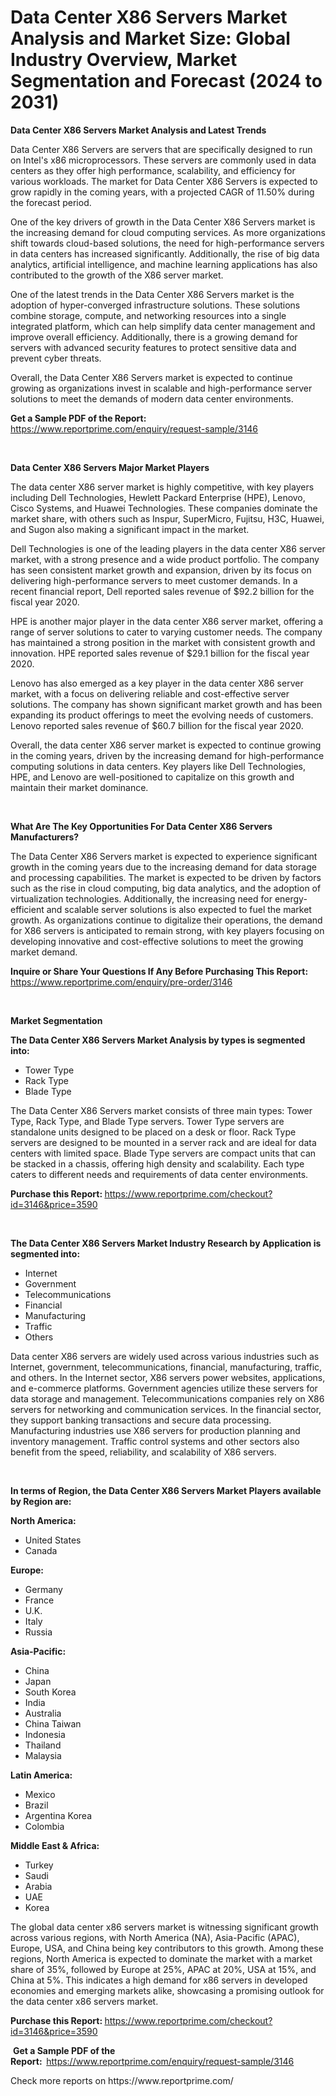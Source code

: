 <p><h1>Data Center X86 Servers Market Analysis and Market Size: Global Industry Overview, Market Segmentation and Forecast (2024 to 2031)</h1></p><p><strong>Data Center X86 Servers Market Analysis and Latest Trends</strong></p>
<p><p>Data Center X86 Servers are servers that are specifically designed to run on Intel's x86 microprocessors. These servers are commonly used in data centers as they offer high performance, scalability, and efficiency for various workloads. The market for Data Center X86 Servers is expected to grow rapidly in the coming years, with a projected CAGR of 11.50% during the forecast period.</p><p>One of the key drivers of growth in the Data Center X86 Servers market is the increasing demand for cloud computing services. As more organizations shift towards cloud-based solutions, the need for high-performance servers in data centers has increased significantly. Additionally, the rise of big data analytics, artificial intelligence, and machine learning applications has also contributed to the growth of the X86 server market.</p><p>One of the latest trends in the Data Center X86 Servers market is the adoption of hyper-converged infrastructure solutions. These solutions combine storage, compute, and networking resources into a single integrated platform, which can help simplify data center management and improve overall efficiency. Additionally, there is a growing demand for servers with advanced security features to protect sensitive data and prevent cyber threats.</p><p>Overall, the Data Center X86 Servers market is expected to continue growing as organizations invest in scalable and high-performance server solutions to meet the demands of modern data center environments.</p></p>
<p><strong>Get a Sample PDF of the Report:&nbsp;</strong> <a href="https://www.reportprime.com/enquiry/request-sample/3146">https://www.reportprime.com/enquiry/request-sample/3146</a></p>
<p>&nbsp;</p>
<p><strong>Data Center X86 Servers Major Market Players</strong></p>
<p><p>The data center X86 server market is highly competitive, with key players including Dell Technologies, Hewlett Packard Enterprise (HPE), Lenovo, Cisco Systems, and Huawei Technologies. These companies dominate the market share, with others such as Inspur, SuperMicro, Fujitsu, H3C, Huawei, and Sugon also making a significant impact in the market.</p><p>Dell Technologies is one of the leading players in the data center X86 server market, with a strong presence and a wide product portfolio. The company has seen consistent market growth and expansion, driven by its focus on delivering high-performance servers to meet customer demands. In a recent financial report, Dell reported sales revenue of $92.2 billion for the fiscal year 2020.</p><p>HPE is another major player in the data center X86 server market, offering a range of server solutions to cater to varying customer needs. The company has maintained a strong position in the market with consistent growth and innovation. HPE reported sales revenue of $29.1 billion for the fiscal year 2020.</p><p>Lenovo has also emerged as a key player in the data center X86 server market, with a focus on delivering reliable and cost-effective server solutions. The company has shown significant market growth and has been expanding its product offerings to meet the evolving needs of customers. Lenovo reported sales revenue of $60.7 billion for the fiscal year 2020.</p><p>Overall, the data center X86 server market is expected to continue growing in the coming years, driven by the increasing demand for high-performance computing solutions in data centers. Key players like Dell Technologies, HPE, and Lenovo are well-positioned to capitalize on this growth and maintain their market dominance.</p></p>
<p>&nbsp;</p>
<p><strong>What Are The Key Opportunities For Data Center X86 Servers Manufacturers?</strong></p>
<p><p>The Data Center X86 Servers market is expected to experience significant growth in the coming years due to the increasing demand for data storage and processing capabilities. The market is expected to be driven by factors such as the rise in cloud computing, big data analytics, and the adoption of virtualization technologies. Additionally, the increasing need for energy-efficient and scalable server solutions is also expected to fuel the market growth. As organizations continue to digitalize their operations, the demand for X86 servers is anticipated to remain strong, with key players focusing on developing innovative and cost-effective solutions to meet the growing market demand.</p></p>
<p><strong>Inquire or Share Your Questions If Any Before Purchasing This Report:</strong> <a href="https://www.reportprime.com/enquiry/pre-order/3146">https://www.reportprime.com/enquiry/pre-order/3146</a></p>
<p>&nbsp;</p>
<p><strong>Market Segmentation</strong></p>
<p><strong>The Data Center X86 Servers Market Analysis by types is segmented into:</strong></p>
<p><ul><li>Tower Type</li><li>Rack Type</li><li>Blade Type</li></ul></p>
<p><p>The Data Center X86 Servers market consists of three main types: Tower Type, Rack Type, and Blade Type servers. Tower Type servers are standalone units designed to be placed on a desk or floor. Rack Type servers are designed to be mounted in a server rack and are ideal for data centers with limited space. Blade Type servers are compact units that can be stacked in a chassis, offering high density and scalability. Each type caters to different needs and requirements of data center environments.</p></p>
<p><strong>Purchase this Report:&nbsp;</strong><a href="https://www.reportprime.com/checkout?id=3146&price=3590">https://www.reportprime.com/checkout?id=3146&price=3590</a></p>
<p>&nbsp;</p>
<p><strong>The Data Center X86 Servers Market Industry Research by Application is segmented into:</strong></p>
<p><ul><li>Internet</li><li>Government</li><li>Telecommunications</li><li>Financial</li><li>Manufacturing</li><li>Traffic</li><li>Others</li></ul></p>
<p><p>Data center X86 servers are widely used across various industries such as Internet, government, telecommunications, financial, manufacturing, traffic, and others. In the Internet sector, X86 servers power websites, applications, and e-commerce platforms. Government agencies utilize these servers for data storage and management. Telecommunications companies rely on X86 servers for networking and communication services. In the financial sector, they support banking transactions and secure data processing. Manufacturing industries use X86 servers for production planning and inventory management. Traffic control systems and other sectors also benefit from the speed, reliability, and scalability of X86 servers.</p></p>
<p>&nbsp;</p>
<p><strong>In terms of Region, the Data Center X86 Servers Market Players available by Region are:</strong></p>
<p>
    <p> <strong> North America: </strong>
        <ul>
            <li>United States</li>
            <li>Canada</li>
        </ul>
        </p> 
    <p> <strong> Europe: </strong>
        <ul>
            <li>Germany</li>
            <li>France</li>
            <li>U.K.</li>
            <li>Italy</li>
            <li>Russia</li>
        </ul>
        </p> 
    <p> <strong> Asia-Pacific: </strong>
        <ul>
            <li>China</li>
            <li>Japan</li>
            <li>South Korea</li>
            <li>India</li>
            <li>Australia</li>
            <li>China Taiwan</li>
            <li>Indonesia</li>
            <li>Thailand</li>
            <li>Malaysia</li>
        </ul>
        </p> 
    <p> <strong> Latin America: </strong>
        <ul>
            <li>Mexico</li>
            <li>Brazil</li>
            <li>Argentina Korea</li>
            <li>Colombia</li>
        </ul>
        </p> 
    <p> <strong> Middle East & Africa: </strong>
        <ul>
            <li>Turkey</li>
            <li>Saudi</li>
            <li>Arabia</li>
            <li>UAE</li>
            <li>Korea</li>
        </ul>
    </p>
    </p>
<p><p>The global data center x86 servers market is witnessing significant growth across various regions, with North America (NA), Asia-Pacific (APAC), Europe, USA, and China being key contributors to this growth. Among these regions, North America is expected to dominate the market with a market share of 35%, followed by Europe at 25%, APAC at 20%, USA at 15%, and China at 5%. This indicates a high demand for x86 servers in developed economies and emerging markets alike, showcasing a promising outlook for the data center x86 servers market.</p></p>
<p><strong>Purchase this Report: </strong><a href="https://www.reportprime.com/checkout?id=3146&price=3590">https://www.reportprime.com/checkout?id=3146&price=3590</a></p>
<p>&nbsp;<strong>Get a Sample PDF of the Report:&nbsp;&nbsp;</strong><a href="https://www.reportprime.com/enquiry/request-sample/3146">https://www.reportprime.com/enquiry/request-sample/3146</a></p>
<p><strong></strong></p>
<p>Check more reports on https://www.reportprime.com/</p>